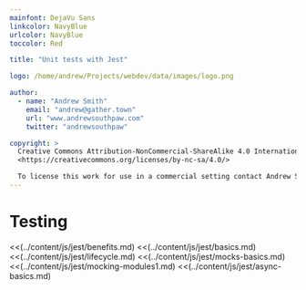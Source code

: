 ```yaml
---
mainfont: DejaVu Sans
linkcolor: NavyBlue
urlcolor: NavyBlue
toccolor: Red

title: "Unit tests with Jest"

logo: /home/andrew/Projects/webdev/data/images/logo.png

author:
  - name: "Andrew Smith"
    email: "andrew@gather.town"
    url: "www.andrewsouthpaw.com"
    twitter: "andrewsouthpaw"

copyright: >
  Creative Commons Attribution-NonCommercial-ShareAlike 4.0 International Public License:
  <https://creativecommons.org/licenses/by-nc-sa/4.0/>

  To license this work for use in a commercial setting contact Andrew Smith
---
```


# Testing

<<(../content/js/jest/benefits.md)
<<(../content/js/jest/basics.md)
<<(../content/js/jest/lifecycle.md)
<<(../content/js/jest/mocks-basics.md)
<<(../content/js/jest/mocking-modules1.md)
<<(../content/js/jest/async-basics.md)
